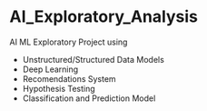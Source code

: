 # AI_Exploratory_Analysis
AI ML Exploratory Project using
* Unstructured/Structured Data Models
* Deep Learning
* Recomendations System
* Hypothesis Testing
* Classification and Prediction Model
  
